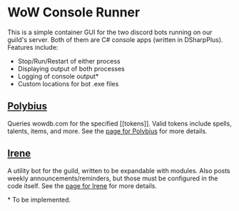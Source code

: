 # WoW Console Runner

This is a simple container GUI for the two discord bots running
on our guild's server. Both of them are C# console apps (written
in DSharpPlus). Features include:

+ Stop/Run/Restart of either process
+ Displaying output of both processes
+ Logging of console output\*
+ Custom locations for bot .exe files

## [Polybius][1]

Queries wowdb.com for the specified \[\[tokens\]\]. Valid tokens
include spells, talents, items, and more. See the [page for
Polybius][1] for more details.

## [Irene][2]

A utility bot for the guild, written to be expandable with modules.
Also posts weekly announcements/reminders, but those must be
configured in the code itself. See the [page for Irene][2] for
more details.

\* To be implemented.

[1]: https://github.com/ErythroGuild/polybius
[2]: https://github.com/ErythroGuild/irene
